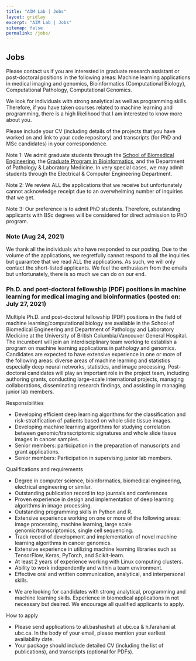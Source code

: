 ```yaml
---
title: "AIM Lab | Jobs"
layout: gridlay
excerpt: "AIM Lab | Jobs"
sitemap: false
permalink: /jobs/
---
```


## Jobs

Please contact us if you are interested in graduate research assistant or post-doctoral positions in the following areas: Machine learning applications in medical imaging and genomics, Bioinformatics (Computational Biology), Computational Pathology, Computational Genomics.

We look for individuals with strong analytical as well as programming skills. Therefore, if you have taken courses related to machine learning and programming, there is a high likelihood that I am interested to know more about you.

Please include your CV (including details of the projects that you have worked on and link to your code repository) and transcripts (for PhD and MSc candidates) in your correspondence.

Note 1: We admit graduate students through the [School of Biomedical Engineering](https://www.bme.ubc.ca/), the [Graduate Program in Bioinformatics](http://www.bioinformatics.ubc.ca/), and the Department of Pathology & Laboratory Medicine. In very special cases, we may admit students through the Electrical & Computer Engineering Department.

Note 2: We review ALL the applications that we receive but unfortunately cannot acknowledge receipt due to an overwhelming number of inquiries that we get.  

Note 3: Our preference is to admit PhD students. Therefore, outstanding applicants with BSc degrees will be considered for direct admission to PhD program. 


### Note (Aug 24, 2021)
We thank all the individuals who have responded to our posting. Due to the volume of the applications, we regretfully cannot respond to all the inquiries but guarantee that we read ALL the applications. As such, we will only contact the short-listed applicants. We feel the enthusiasm from the emails but unfortunately, there is so much we can do on our end.

### Ph.D. and post-doctoral fellowship (PDF) positions in machine learning for medical imaging and bioinformatics (posted on: July 27, 2021)
Multiple Ph.D. and post-doctoral fellowship (PDF) positions in the field of machine learning/computational biology are available in the School of Biomedical Engineering and Department of Pathology and Laboratory Medicine at the University of British Columbia/Vancouver General Hospital. The incumbent will join an interdisciplinary team working to establish a program on machine learning applications in pathology and genomics. Candidates are expected to have extensive experience in one or more of the following areas: diverse areas of machine learning and statistics especially deep neural networks, statistics, and image processing.
Post-doctoral candidates will play an important role in the project team, including authoring grants, conducting large-scale international projects, managing collaborations, disseminating research findings, and assisting in managing junior lab members. 

Responsibilities
-	Developing efficient deep learning algorithms for the classification and risk-stratification of patients based on whole slide tissue images.
-	Developing machine learning algorithms for studying correlation between genomic/transcriptomic signatures and whole slide tissue images in cancer samples.
-	Senior members: participation in the preparation of manuscripts and grant applications.
-	Senior members: Participation in supervising junior lab members.

Qualifications and requirements
-	Degree in computer science, bioinformatics, biomedical engineering, electrical engineering or similar.
-	Outstanding publication record in top journals and conferences
-	Proven experience in design and implementation of deep learning algorithms in image processing.
-	Outstanding programming skills in Python and R.
-	Extensive experience working on one or more of the following areas: image processing, machine learning, large scale genomic/transcriptomics, single cell sequencing.
-	Track record of development and implementation of novel machine learning algorithms in cancer genomics.
-	Extensive experience in utilizing machine learning libraries such as TensorFlow, Keras, PyTorch, and Scikit-learn.
-	At least 2 years of experience working with Linux computing clusters.
-	Ability to work independently and within a team environment.
-	Effective oral and written communication, analytical, and interpersonal skills.
* We are looking for candidates with strong analytical, programming and machine learning skills. Experience in biomedical applications in not necessary but desired. We encourage all qualified applicants to apply.

How to apply
-	Please send applications to ali.bashashati at ubc.ca & h.farahani at ubc.ca. In the body of your email, please mention your earliest availability date.
-	Your package should include detailed CV (including the list of publications), and transcripts (optional for PDFs).

